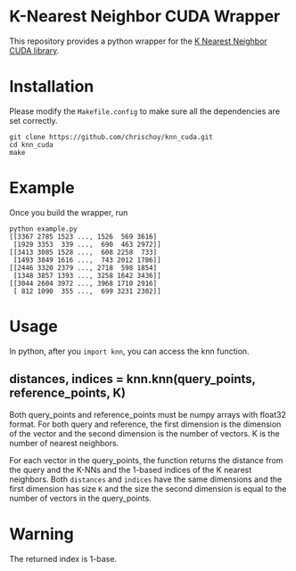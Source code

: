 # K-Nearest Neighbor CUDA Wrapper

This repository provides a python wrapper for the [K Nearest Neighbor CUDA library](https://github.com/vincentfpgarcia/kNN-CUDA).

# Installation

Please modify the `Makefile.config` to make sure all the dependencies are set correctly.

```
git clone https://github.com/chrischoy/knn_cuda.git
cd knn_cuda
make
```

# Example

Once you build the wrapper, run

```
python example.py
[[3367 2785 1523 ..., 1526  569 3616]
 [1929 3353  339 ...,  690  463 2972]]
[[3413 3085 1528 ...,  608 2258  733]
 [1493 3849 1616 ...,  743 2012 1786]]
[[2446 3320 2379 ..., 2718  598 1854]
 [1348 3857 1393 ..., 3258 1642 3436]]
[[3044 2604 3972 ..., 3968 1710 2916]
 [ 812 1090  355 ...,  699 3231 2302]]
```

# Usage

In python, after you `import knn`, you can access the knn function.

## distances, indices = knn.knn(query_points, reference_points, K)

Both query_points and reference_points must be numpy arrays with float32 format.
For both query and reference, the first dimension is the dimension of the vector and the second dimension is the number of vectors.
K is the number of nearest neighbors.

For each vector in the query_points, the function returns the distance from the query and the K-NNs and the 1-based indices of the K nearest neighbors.
Both `distances` and `indices` have the same dimensions and the first dimension has size `K` and the size the second dimension is equal to the number of vectors in the query_points.

# Warning

The returned index is 1-base.
